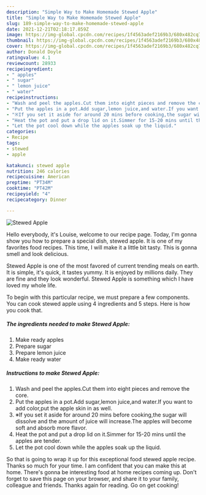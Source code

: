 ```yaml
---
description: "Simple Way to Make Homemade Stewed Apple"
title: "Simple Way to Make Homemade Stewed Apple"
slug: 189-simple-way-to-make-homemade-stewed-apple
date: 2021-12-21T02:18:17.859Z
image: https://img-global.cpcdn.com/recipes/1f4563adef2169b3/680x482cq70/stewed-apple-recipe-main-photo.jpg
thumbnail: https://img-global.cpcdn.com/recipes/1f4563adef2169b3/680x482cq70/stewed-apple-recipe-main-photo.jpg
cover: https://img-global.cpcdn.com/recipes/1f4563adef2169b3/680x482cq70/stewed-apple-recipe-main-photo.jpg
author: Donald Doyle
ratingvalue: 4.1
reviewcount: 28933
recipeingredient:
- " apples"
- " sugar"
- " lemon juice"
- " water"
recipeinstructions:
- "Wash and peel the apples.Cut them into eight pieces and remove the core."
- "Put the apples in a pot.Add sugar,lemon juice,and water.If you want to add color,put the apple skin in as well."
- "※If you set it aside for around 20 mins before cooking,the sugar will dissolve and the amount of juice will increase.The apples will become soft and absorb more flavor."
- "Heat the pot and put a drop lid on it.Simmer for 15-20 mins until the apples are tender."
- "Let the pot cool down while the apples soak up the liquid."
categories:
- Recipe
tags:
- stewed
- apple

katakunci: stewed apple 
nutrition: 246 calories
recipecuisine: American
preptime: "PT34M"
cooktime: "PT42M"
recipeyield: "4"
recipecategory: Dinner

---
```



![Stewed Apple](https://img-global.cpcdn.com/recipes/1f4563adef2169b3/680x482cq70/stewed-apple-recipe-main-photo.jpg)

Hello everybody, it's Louise, welcome to our recipe page. Today, I'm gonna show you how to prepare a special dish, stewed apple. It is one of my favorites food recipes. This time, I will make it a little bit tasty. This is gonna smell and look delicious.

Stewed Apple is one of the most favored of current trending meals on earth. It is simple, it's quick, it tastes yummy. It is enjoyed by millions daily. They are fine and they look wonderful. Stewed Apple is something which I have loved my whole life.




To begin with this particular recipe, we must prepare a few components. You can cook stewed apple using 4 ingredients and 5 steps. Here is how you cook that.

<!--inarticleads1-->

##### The ingredients needed to make Stewed Apple:

1. Make ready  apples
1. Prepare  sugar
1. Prepare  lemon juice
1. Make ready  water




<!--inarticleads2-->

##### Instructions to make Stewed Apple:

1. Wash and peel the apples.Cut them into eight pieces and remove the core.
1. Put the apples in a pot.Add sugar,lemon juice,and water.If you want to add color,put the apple skin in as well.
1. ※If you set it aside for around 20 mins before cooking,the sugar will dissolve and the amount of juice will increase.The apples will become soft and absorb more flavor.
1. Heat the pot and put a drop lid on it.Simmer for 15-20 mins until the apples are tender.
1. Let the pot cool down while the apples soak up the liquid.




So that is going to wrap it up for this exceptional food stewed apple recipe. Thanks so much for your time. I am confident that you can make this at home. There's gonna be interesting food at home recipes coming up. Don't forget to save this page on your browser, and share it to your family, colleague and friends. Thanks again for reading. Go on get cooking!
